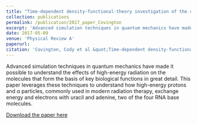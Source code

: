 ```yaml
---
title: "Time-dependent density-functional-theory investigation of the collisions of protons and &alpha; particles with uracil and adenine"
collection: publications
permalink: /publication/2017_paper_Covington
excerpt: 'Advanced simulation techniques in quantum mechanics have made it possible to understand the effects of high-energy radiation on the molecules that form the basis of key biological functions in great detail. This paper leverages these techniques to understand how high-energy protons and &alpha; particles, commonly used in modern radiation therapy, exchange energy and electrons with uracil and adenine, two of the four RNA base molecules.'
date: 2017-05-09
venue: 'Physical Review A'
paperurl: 
citation: 'Covington, Cody et al &quot;Time-dependent density-functional-theory investigation of the collisions of protons and &alpha; particles with uracil and adenine&quot;, <i>Physical Review A</i> 95, 5 (2017): 052701, doi: https://doi.org/10.1103/PhysRevA.95.052701'
---
```

Advanced simulation techniques in quantum mechanics have made it possible to understand the effects of high-energy radiation on the molecules that form the basis of key biological functions in great detail. This paper leverages these techniques to understand how high-energy protons and &alpha; particles, commonly used in modern radiation therapy, exchange energy and electrons with uracil and adenine, two of the four RNA base molecules.

[Download the paper here](http://kahartig.github.io/files/Covington2017_PhysRevA.pdf)
